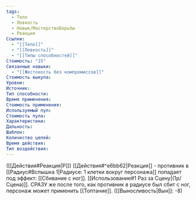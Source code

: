 ```yaml
---
tags:
  - Тело
  - Ловкость
  - Навык/МастерствоБорьбы
  - Реакция
Ссылки:
  - "[[Тело]]"
  - "[[Ловкость]]"
  - "[[Типы способностей]]"
Стоимость: "15"
Связанные навыки:
  - "[[Жестокость без компромиссов]]"
Стоимость выкупа:
Уровни:
Источник:
Тип способности:
Время применения:
Стоимость применения:
Используемый пул:
Стоимость пула:
Характеристики:
Дальность:
Шаблон:
Количество целей:
Время действия:
Тип воздействия:
---
```

([[Действия#Реакция|Р]]) [[Действия#^e6bb62|Реакция]] - противник в [[Радиус#Вспышка 1|Радиусе: 1 клетки вокруг персонажа]] попадает под эффект: [[Сбивание с ног]]. [[Использование#1 Раз за Сцену|(1р/Сцена)]]. СРАЗУ же после того, как противник в радиусе был сбит с ног, персонаж может применить [[Топтание]].   ([[Выносливость|Вын]]: -8)